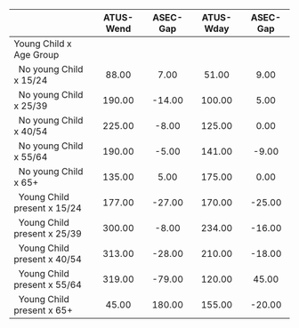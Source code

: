 
|                      |    ATUS-Wend |     ASEC-Gap |    ATUS-Wday |     ASEC-Gap |
| -------------------- | :----------: | :----------: | :----------: | :----------: |
| Young Child x Age Group |              |              |              |              |
| &nbsp;&nbsp;No young Child x 15/24 |        88.00 |         7.00 |        51.00 |         9.00 |
| &nbsp;&nbsp;No young Child x 25/39 |       190.00 |       -14.00 |       100.00 |         5.00 |
| &nbsp;&nbsp;No young Child x 40/54 |       225.00 |        -8.00 |       125.00 |         0.00 |
| &nbsp;&nbsp;No young Child x 55/64 |       190.00 |        -5.00 |       141.00 |        -9.00 |
| &nbsp;&nbsp;No young Child x 65+ |       135.00 |         5.00 |       175.00 |         0.00 |
| &nbsp;&nbsp;Young Child present x 15/24 |       177.00 |       -27.00 |       170.00 |       -25.00 |
| &nbsp;&nbsp;Young Child present x 25/39 |       300.00 |        -8.00 |       234.00 |       -16.00 |
| &nbsp;&nbsp;Young Child present x 40/54 |       313.00 |       -28.00 |       210.00 |       -18.00 |
| &nbsp;&nbsp;Young Child present x 55/64 |       319.00 |       -79.00 |       120.00 |        45.00 |
| &nbsp;&nbsp;Young Child present x 65+ |        45.00 |       180.00 |       155.00 |       -20.00 |

